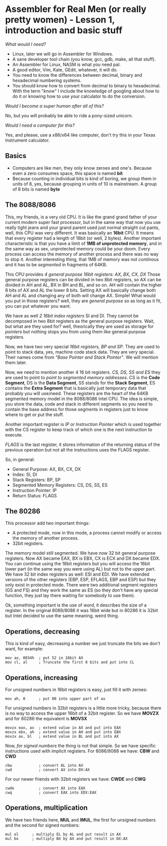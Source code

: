 # Assembler for Real Men (or really pretty women) - Lesson 1, introduction and basic stuff

_What would I need?_

 * Linux, later we will go in Assembler for Windows.
 * A sane developer tool chain (you know, gcc, gdb, make, all that stuff).
 * An Assembler for Linux, NASM is what you need pal.
 * A good editor, Vim, Kate, GEdit, whatever, it will do.
 * You need to know the differences between decimal, binary and hexadecimal numbering systems.
 * You should know how to convert from decimal to binary to hexadecimal. With the term "_know_" I include the knowledge of googling about how to do it or knowing how to use your calculator to do the conversion.
 
_Would I become a super human after all of this?_

No, but you will probably be able to ride a pony-sized unicorn.

_Would I need a computer for this?_

Yes, and please, use a x86/x64 like computer, don't try this in your Texas Instrument calculator.

## Basics

 * Computers are like men, they only know zeroes and one's. Because even a zero consumes space, this space is named **bit**
 * Because counting in individual bits is kind of boring, we group them in units of 8, yes, because grouping in units of 10 is mainstream. A group of 8 bits is named **byte**

## The 8088/8086
This, my friends, is a very old CPU. It is like the grand grand father of your current modern super fast processor, but in the same way that now you use really tight jeans and your grand parent used just normal straight cut pants, well, this CPU was very different. It was basically an **16bit** CPU. It means that every register had a length of 16bit (or well, 2 bytes). Another important characteristic is that you have a limit of **1MB of unprotected memory**, and in the same way as sex, unprotected memory could be your doom. Every process can access the memory of another process and there was no way to stop it. Another interesting thing, that 1MB of memory was not _continous_ and it has to be _segmented_ in fragments of 64KB.

This CPU provides _4 general purpose 16bit registers: AX, BX, CX, DX_
Those general purpose registers can be divided in two 8bit registers, so AX can be divided in AH and AL, BX in BH and BL, and so on. AH will contain the higher 8 bits of AX and AL the lower 8 bits. Setting AX will basically change both AH and AL and changing any of both will change AX. Simple! What would you put in those registers? well, they are _general purpose_ so as long as it fit, you can put whatever you want.

We have as well _2 16bit index registers_ SI and DI. They cannot be decomposed in two 8bit registers as the general purpose registers. Wait, but what are they used for? well, theorically they are used as storage for _pointers_ but nothing stops you from using them like general purpose registers.

Now, we have two very special _16bit registers, BP and SP_. They are used to point to stack data, yes, machine code stack data. They are very special. Their names come from _"Base Pointer and Stack Pointer"_. We will mention them later.

Now, we need to mention another 4 16 bit registers. _CS, DS, SS and ES_ they are used to point to _point to segmented memory addresses_. CS is the **Code Segment**, DS is the **Data Segment**, SS stands for the **Stack Segment**, ES contains the **Extra Segment** that is basically just temporary data that probably you will use/need. These registers are the heart of the 64KB segmented memory model in the 8088/8086 Intel CPU. The idea is simple, you store the data, code and stack in different segments so you need to contain the base address for those segments in registers just to know where to get or put the stuff.

Another important register is _IP or Instruction Pointer_ which is used together with the CS register to keep track of which one is the next instruction to execute.

_FLAGS_ is the last register, it stores information of the returning status of the previous operation but not all the instructions uses the FLAGS register.

So, in general:

 * General Purpose: AX, BX, CX, DX
 * Index: SI, DI
 * Stack Registers: BP, SP
 * Segmented Memory Registers: CS, DS, SS, ES
 * Instruction Pointer: IP
 * Return Status: FLAGS

## The 80286

This processor add two important things:

 * A protected mode, now in this mode, a process cannot modify or access the memory of another process.
 * 32bit registers.

The memory model still segmented.
We have now 32 bit general purpose registers. Now AX became EAX, BX is EBX, CX is ECX and DX became EDX. You can continue using the 16bit registers but you will access the 16bit lower part (in the same way you were using AL) but not to the upper part. We have 32 bit index registers as well: ESI and EDI. We have extended versions of the other registers (EBP, ESP, EFLAGS, EBP and ESP) but they only exist in protected mode. There were two additional segment registers (GS and FS) and they work the same as ES (so they don't have any special function, they just lay there waiting for somebody to use them).

Ok, something important is the use of _word_, it describes the size of a register. In the original 8088/8086 it was 16bit wide but in 80286 it is 32bit but Intel decided to use the same meaning, weird thing.


## Operations, decreasing
This is kind of easy, decreasing a number we just truncate the bits we don't want, for example:
```
mov ax, 0034h  ; put 52 in 16bit AX
mov cl, al     ; Truncate the first 8 bits and put into CL
```

## Operations, increasing
For unsigned numbers in 16bit registers is easy, just fill it with zeroes:
```
mov ah, 0      ; put 00 into upper part of ax
```
For unsigned numbers in 32bit registers is a little more tricky, because there is no way to access the upper 16bit of a 32bit register. So we have **MOVZX** and for 80286 the equivalent is **MOVSX**
```
movzx eax, ax  ; extend value in AX and put into EAX
movzx ebx, ah  ; extend value in AH and put into EBX
movzx ax, bl   ; extend value in BL and put into AX
```

Now, _for signed numbers_ the thing is not that simple. So we have specific instructions used with implicit registers. For 8086/8088 we have: **CBW** and **CWD**
```
cbw            ; convert AL into AX
cwd            ; convert AX into DX:AX
```
For our newer friends with 32bit registers we have: **CWDE** and **CWQ**
```
cwde           ; convert AX into EAX
cwq            ; convert EAX into EDX:EAX
```
## Operations, multiplication
We have two friends here, **MUL** and **IMUL**, the first for unsigned numbers and the second for signed numbers:
```
mul el      ; multiply EL by AL and put result in AX
mul bx      ; multiply BX by AX and put result in DX:AX

```